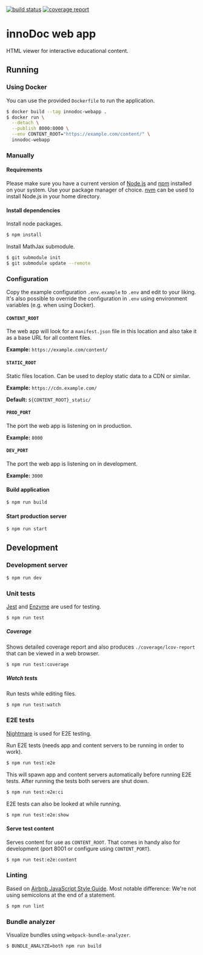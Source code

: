 [![build status](https://gitlab.tubit.tu-berlin.de/innodoc/innodoc-webapp/badges/master/build.svg)](https://gitlab.tubit.tu-berlin.de/innodoc/innodoc-webapp/commits/master) [![coverage report](https://gitlab.tubit.tu-berlin.de/innodoc/innodoc-webapp/badges/master/coverage.svg)](https://gitlab.tubit.tu-berlin.de/innodoc/innodoc-webapp/commits/master)

# innoDoc web app

HTML viewer for interactive educational content.

## Running

### Using Docker

You can use the provided `Dockerfile` to run the application.

```sh
$ docker build --tag innodoc-webapp .
$ docker run \
  --detach \
  --publish 8000:8000 \
  --env CONTENT_ROOT="https://example.com/content/" \
  innodoc-webapp
```

### Manually

#### Requirements

Please make sure you have a current version of [Node.js](https://nodejs.org/) and [npm](https://www.npmjs.com/) installed on your system. Use your package manager of choice. [nvm](https://github.com/creationix/nvm) can be used to install Node.js in your home directory.

#### Install dependencies

Install node packages.

```sh
$ npm install
```

Install MathJax submodule.

```sh
$ git submodule init
$ git submodule update --remote
```

### Configuration

Copy the example configuration `.env.example` to `.env` and edit to your
liking. It's also possible to override the configuration in `.env` using
environment variables (e.g. when using Docker).

#### `CONTENT_ROOT`

The web app will look for a `manifest.json` file in this location and also
take it as a base URL for all content files.

**Example:** `https://example.com/content/`

#### `STATIC_ROOT`

Static files location. Can be used to deploy static data to a CDN or similar.

**Example:** `https://cdn.example.com/`

**Default:** `${CONTENT_ROOT}_static/`

#### `PROD_PORT`

The port the web app is listening on in production.

**Example:** `8000`

#### `DEV_PORT`

The port the web app is listening on in development.

**Example:** `3000`

#### Build application

```sh
$ npm run build
```

#### Start production server

```sh
$ npm run start
```

## Development

### Development server

```sh
$ npm run dev
```

### Unit tests

[Jest](https://jestjs.io/) and [Enzyme](http://airbnb.io/enzyme/) are used for testing.

```sh
$ npm run test
```

##### Coverage

Shows detailed coverage report and also produces `./coverage/lcov-report` that
can be viewed in a web browser.

```sh
$ npm run test:coverage
```

##### Watch tests

Run tests while editing files.

```sh
$ npm run test:watch
```

### E2E tests

[Nightmare](http://www.nightmarejs.org/) is used for E2E testing.

Run E2E tests (needs app and content servers to be running in order to work).

```sh
$ npm run test:e2e
```

This will spawn app and content servers automatically before running E2E tests.
After running the tests both servers are shut down.

```sh
$ npm run test:e2e:ci
```

E2E tests can also be looked at while running.

```sh
$ npm run test:e2e:show
```

#### Serve test content

Serves content for use as `CONTENT_ROOT`. That comes in handy also for
development (port 8001 or configure using `CONTENT_PORT`).

```sh
$ npm run test:e2e:content
```

### Linting

Based on [Airbnb JavaScript Style Guide](https://github.com/airbnb/javascript). Most notable difference: We're not using semicolons at the end of a statement.

```sh
$ npm run lint
```

### Bundle analyzer

Visualize bundles using `webpack-bundle-analyzer`.

```sh
$ BUNDLE_ANALYZE=both npm run build
```
